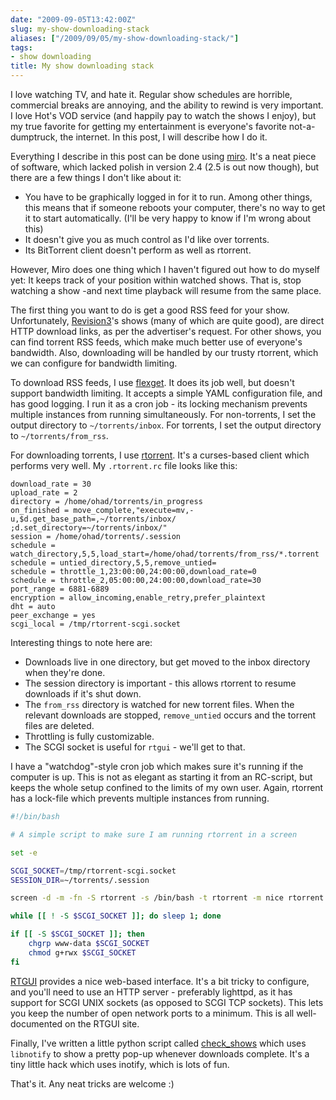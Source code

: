 ```yaml
---
date: "2009-09-05T13:42:00Z"
slug: my-show-downloading-stack
aliases: ["/2009/09/05/my-show-downloading-stack/"]
tags:
- show downloading
title: My show downloading stack
---
```


I love watching TV, and hate it. Regular show schedules are horrible,
commercial breaks are annoying, and the ability to rewind is very important. I
love Hot's VOD service (and happily pay to watch the shows I enjoy), but my
true favorite for getting my entertainment is everyone's favorite
not-a-dumptruck, the internet. In this post, I will describe how I do it.

Everything I describe in this post can be done using
[miro](http://getmiro.com/). It's a neat piece of software, which lacked polish
in version 2.4 (2.5 is out now though), but there are a few things I don't like
about it:

* You have to be graphically logged in for it to run. Among other things, this
  means that if someone reboots your computer, there's no way to get it to
  start automatically. (I'll be very happy to know if I'm wrong about this)
* It doesn't give you as much control as I'd like over torrents.
* Its BitTorrent client doesn't perform as well as rtorrent.

However, Miro does one thing which I haven't figured out how to do myself yet:
It keeps track of your position within watched shows. That is, stop watching a
show -and next time playback will resume from the same place.

The first thing you want to do is get a good RSS feed for your show.
Unfortunately, [Revision3](http://revision3.com/)'s shows (many of which are
quite good), are direct HTTP download links, as per the advertiser's request.
For other shows, you can find torrent RSS feeds, which make much better use of
everyone's bandwidth. Also, downloading will be handled by our trusty rtorrent,
which we can configure for bandwidth limiting.

To download RSS feeds, I use [flexget](http://flexget.com/). It does its job
well, but doesn't support bandwidth limiting. It accepts a simple YAML
configuration file, and has good logging. I run it as a cron job - its locking
mechanism prevents multiple instances from running simultaneously. For
non-torrents, I set the output directory to `~/torrents/inbox`. For torrents, I
set the output directory to `~/torrents/from_rss`.

For downloading torrents, I use [rtorrent](http://libtorrent.rakshasa.no/).
It's a curses-based client which performs very well. My `.rtorrent.rc` file looks
like this:

```
download_rate = 30
upload_rate = 2
directory = /home/ohad/torrents/in_progress
on_finished = move_complete,"execute=mv,-u,$d.get_base_path=,~/torrents/inbox/ ;d.set_directory=~/torrents/inbox/"
session = /home/ohad/torrents/.session
schedule = watch_directory,5,5,load_start=/home/ohad/torrents/from_rss/*.torrent
schedule = untied_directory,5,5,remove_untied=
schedule = throttle_1,23:00:00,24:00:00,download_rate=0
schedule = throttle_2,05:00:00,24:00:00,download_rate=30
port_range = 6881-6889
encryption = allow_incoming,enable_retry,prefer_plaintext
dht = auto
peer_exchange = yes
scgi_local = /tmp/rtorrent-scgi.socket
```

Interesting things to note here are:

* Downloads live in one directory, but get moved to the inbox directory when
  they're done.
* The session directory is important - this allows rtorrent to resume downloads
  if it's shut down.
* The `from_rss` directory is watched for new torrent files. When the relevant
  downloads are stopped, `remove_untied` occurs and the torrent files are
  deleted.
* Throttling is fully customizable.
* The SCGI socket is useful for `rtgui` - we'll get to that.

I have a "watchdog"-style cron job which makes sure it's running if the
computer is up. This is not as elegant as starting it from an RC-script, but
keeps the whole setup confined to the limits of my own user. Again, rtorrent
has a lock-file which prevents multiple instances from running.

```bash
#!/bin/bash

# A simple script to make sure I am running rtorrent in a screen

set -e

SCGI_SOCKET=/tmp/rtorrent-scgi.socket
SESSION_DIR=~/torrents/.session

screen -d -m -fn -S rtorrent -s /bin/bash -t rtorrent -m nice rtorrent

while [[ ! -S $SCGI_SOCKET ]]; do sleep 1; done

if [[ -S $SCGI_SOCKET ]]; then
    chgrp www-data $SCGI_SOCKET
    chmod g+rwx $SCGI_SOCKET
fi
```

[RTGUI](http://code.google.com/p/rtgui/) provides a nice web-based interface.
It's a bit tricky to configure, and you'll need to use an HTTP server -
preferably lighttpd, as it has support for SCGI UNIX sockets (as opposed to
SCGI TCP sockets). This lets you keep the number of open network ports to a
minimum. This is all well-documented on the RTGUI site.

Finally, I've written a little python script called
[check_shows](http://github.com/lutzky/check_shows) which uses `libnotify` to
show a pretty pop-up whenever downloads complete. It's a tiny little hack which
uses inotify, which is lots of fun.

That's it. Any neat tricks are welcome :)
